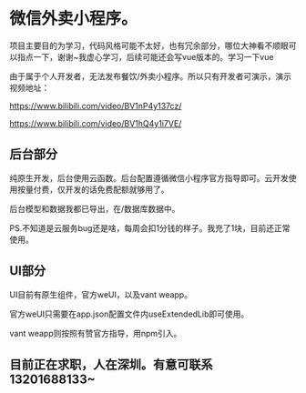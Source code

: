 # 微信外卖小程序。
项目主要目的为学习，代码风格可能不太好，也有冗余部分，哪位大神看不顺眼可以指点一下，谢谢~我虚心学习，后续可能还会写vue版本的。学习一下vue

由于属于个人开发者，无法发布餐饮/外卖小程序。所以只有开发者可演示，演示视频地址：

https://www.bilibili.com/video/BV1nP4y137cz/

https://www.bilibili.com/video/BV1hQ4y1i7VE/
## 后台部分
纯原生开发，后台使用云函数。后台配置遵循微信小程序官方指导即可。云开发使用按量付费，仅开发的话免费配额就够用了。

后台模型和数据我都已导出，在/数据库数据中。

PS.不知道是云服务bug还是啥，每周会扣1分钱的样子。我充了1块，目前还正常使用。

## UI部分
UI目前有原生组件，官方weUI，以及vant weapp。

官方weUI只需要在app.json配置文件内useExtendedLib即可使用。

vant weapp则按照有赞官方指导，用npm引入。

## 目前正在求职，人在深圳。有意可联系13201688133~


